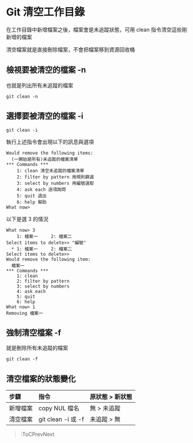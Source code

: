 # Git 清空工作目錄

在工作目錄中新增檔案之後，檔案會是未追蹤狀態，可用 clean 指令清空這些剛新增的檔案

清空檔案就是直接刪除檔案，不會把檔案移到資源回收桶

## 檢視要被清空的檔案 -n

也就是列出所有未追蹤的檔案

```text
git clean -n
```

## 選擇要被清空的檔案 -i

```text
git clean -i
```

執行上述指令會出現以下的訊息與選項

```text
Would remove the following items:
  (一開始是所有)未追蹤的檔案清單
*** Commands ***
    1: clean 清空未追蹤的檔案清單
    2: filter by pattern 用規則篩選
    3: select by numbers 用編號選取
    4: ask each 逐項詢問
    5: quit 退出
    6: help 幫助
What now>
```

以下是選 3 的情況

```text
What now> 3
    1: 檔案一     2: 檔案二
Select items to delete>> "編號"
  * 1: 檔案一     2: 檔案二
Select items to delete>>
Would remove the following item:
  檔案一
*** Commands ***
    1: clean
    2: filter by pattern
    3: select by numbers
    4: ask each
    5: quit
    6: help
What now> 1
Removing 檔案一
```

## 強制清空檔案 -f

就是刪除所有未追蹤的檔案

```text
git clean -f
```

## 清空檔案的狀態變化

| 步驟 | 指令 | 原狀態 > 新狀態 |
| :- | :- | :- |
| 新增檔案 | copy NUL 檔名 | 無 > 未追蹤 |
| 清空檔案 | git clean -i 或 -f | 未追蹤 > 無 |

> :ToCPrevNext